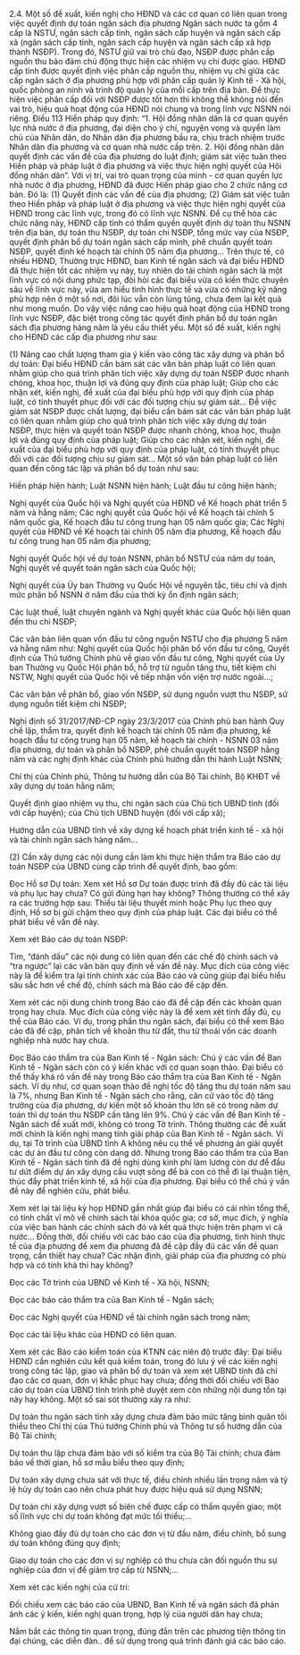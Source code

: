2.4. Một số đề xuất, kiến nghị cho HĐND và các cơ quan có liên quan trong việc quyết định dự toán ngân sách địa phương
Ngân sách nước ta gồm 4 cấp là NSTƯ, ngân sách cấp tỉnh, ngân sách cấp huyện và ngân sách cấp xã (ngân sách cấp tỉnh, ngân sách cấp huyện và ngân sách cấp xã hợp thành NSĐP). Trong đó, NSTƯ giữ vai trò chủ đạo, NSĐP được phân cấp nguồn thu bảo đảm chủ động thực hiện các nhiệm vụ chi được giao. HĐND cấp tỉnh được quyết định việc phân cấp nguồn thu, nhiệm vụ chi giữa các cấp ngân sách ở địa phương phù hợp với phân cấp quản lý Kinh tế - Xã hội, quốc phòng an ninh và trình độ quản lý của mỗi cấp trên địa bàn.
Để thực hiện việc phân cấp đối với NSĐP được tốt hơn thì không thể không nói đến vai trò, hiệu quả hoạt động của HĐND nói chung và trong lĩnh vực NSNN nói riêng.
Điều 113 Hiến pháp quy định:
“1. Hội đồng nhân dân là cơ quan quyền lực nhà nước ở địa phương, đại diện cho ý chí, nguyện vọng và quyền làm chủ của Nhân dân, do Nhân dân địa phương bầu ra, chịu trách nhiệm trước Nhân dân địa phương và cơ quan nhà nước cấp trên.
2. Hội đồng nhân dân quyết định các vấn đề của địa phương do luật định; giám sát việc tuân theo Hiến pháp và pháp luật ở địa phương và việc thực hiện nghị quyết của Hội đồng nhân dân”.
Với vị trí, vai trò quan trọng của mình - cơ quan quyền lực nhà nước ở địa phương, HĐND đã được Hiến pháp giao cho 2 chức năng cơ bản. Đó là:
(1) Quyết định các vấn đề của địa phương;
(2) Giám sát việc tuân theo Hiến pháp và pháp luật ở địa phương và việc thực hiện nghị quyết của HĐND trong các lĩnh vực, trong đó có lĩnh vực NSNN.
Để cụ thể hóa các chức năng này, HĐND cấp tỉnh có thẩm quyền quyết định dự toán thu NSNN trên địa bàn, dự toán thu NSĐP, dự toán chi NSĐP, tổng mức vay của NSĐP, quyết định phân bổ dự toán ngân sách cấp mình, phê chuẩn quyết toán NSĐP, quyết định kế hoạch tài chính 05 năm địa phương...
Trên thực tế, có nhiều HĐND, Thường trực HĐND, ban Kinh tế ngân sách và đại biểu HĐND đã thực hiện tốt các nhiệm vụ này, tuy nhiên do tài chính ngân sách là một lĩnh vực có nội dung phức tạp, đòi hỏi các đại biểu vừa có kiến thức chuyên sâu về lĩnh vực này, vừa am hiểu tình hình thực tế và vừa có những kỹ năng phù hợp nên ở một số nơi, đôi lúc vẫn còn lúng túng, chưa đem lại kết quả như mong muốn. Do vậy việc nâng cao hiệu quả hoạt động của HĐND trong lĩnh vực NSĐP, đặc biệt trong công tác quyết định phân bổ dự toán ngân sách địa phương hàng năm là yêu cầu thiết yếu. Một số đề xuất, kiến nghị cho HĐND các cấp địa phương như sau:

(1) Nâng cao chất lượng tham gia ý kiến vào công tác xây dựng và phân bổ dự toán:
Đại biểu HĐND cần bám sát các văn bản pháp luật có liên quan nhằm giúp cho quá trình phân tích việc xây dựng dự toán NSĐP được nhanh chóng, khoa học, thuận lợi và đúng quy định của pháp luật; Giúp cho các nhận xét, kiến nghị, đề xuất của đại biểu phù hợp với quy định của pháp luật, có tính thuyết phục đối với các đối tượng chịu sự giám sát...
Để việc giám sát NSĐP được chất lượng, đại biểu cần bám sát các văn bản pháp luật có liên quan nhằm giúp cho quá trình phân tích việc xây dựng dự toán NSĐP, thực hiện và quyết toán NSĐP được nhanh chóng, khoa học, thuận lợi và đúng quy định của pháp luật; Giúp cho các nhận xét, kiến nghị, đề xuất của đại biểu phù hợp với quy định của pháp luật, có tính thuyết phục đối với các đối tượng chịu sự giám sát...
Một số văn bản pháp luật có liên quan đến công tác lập và phân bổ dự toán như sau:

Hiến pháp hiện hành; Luật NSNN hiện hành; Luật đầu tư công hiện hành;

Nghị quyết của Quốc hội và Nghị quyết của HĐND về Kế hoạch phát triển 5 năm và hằng năm; Các nghị quyết của Quốc hội về Kế hoạch tài chính 5 năm quốc gia, Kế hoạch đầu tư công trung hạn 05 năm quốc gia; Các Nghị quyết của HĐND về Kế hoạch tài chính 05 năm địa phương, Kế hoạch đầu tư công trung hạn 05 năm địa phương;

Nghị quyết Quốc hội về dự toán NSNN, phân bổ NSTƯ của năm dự toán, Nghị quyết về quyết toán ngân sách của Quốc hội;

Nghị quyết của Ủy ban Thường vụ Quốc Hội về nguyên tắc, tiêu chí và định mức phân bổ NSNN ở năm đầu của thời kỳ ổn định ngân sách;

Các luật thuế, luật chuyên ngành và Nghị quyết khác của Quốc hội liên quan đến thu chi NSĐP;

Các văn bản liên quan vốn đầu tư công nguồn NSTƯ cho địa phương 5 năm và hằng năm như: Nghị quyết của Quốc hội phân bổ vốn đầu tư công, Quyết định của Thủ tướng Chính phủ về giao vốn đầu tư công, Nghị quyết của Ủy ban Thường vụ Quốc Hội phân bổ, hỗ trợ từ nguồn tăng thu, tiết kiệm chi NSTW, Nghị quyết của Quốc hội về tiếp nhận vốn viện trợ nước ngoài...;

Các văn bản về phân bổ, giao vốn NSĐP, sử dụng nguồn vượt thu NSĐP, sử dụng nguồn tiết kiệm chi NSĐP;

Nghị định số 31/2017/NĐ-CP ngày 23/3/2017 của Chính phủ ban hành Quy chế lập, thẩm tra, quyết định kế hoạch tài chính 05 năm địa phương, kế hoạch đầu tư công trung hạn 05 năm, kế hoạch tài chính - NSNN 03 năm địa phương, dự toán và phân bổ NSĐP, phê chuẩn quyết toán NSĐP hằng năm và các nghị định khác của Chính phủ hướng dẫn thi hành Luật NSNN;

Chỉ thị của Chính phủ, Thông tư hướng dẫn của Bộ Tài chính, Bộ KHĐT về xây dựng dự toán hằng năm;

Quyết định giao nhiệm vụ thu, chi ngân sách của Chủ tịch UBND tỉnh (đối với cấp huyện); của Chủ tịch UBND huyện (đối với cấp xã);

Hướng dẫn của UBND tỉnh về xây dựng kế hoạch phát triển kinh tế - xã hội và tài chính ngân sách hàng năm...

(2) Cần xây dựng các nội dung cần làm khi thực hiện thẩm tra Báo cáo dự toán NSĐP của UBND cùng cấp trình để quyết định, bao gồm:

Đọc Hồ sơ Dự toán: Xem xét Hồ sơ Dự toán được trình đã đầy đủ các tài liệu và phụ lục hay chưa? Có gửi đúng hạn hay không? Thông thường có thể xảy ra các trường hợp sau: Thiếu tài liệu thuyết minh hoặc Phụ lục theo quy định, Hồ sơ bị gửi chậm theo quy định của pháp luật. Các đại biểu có thể phát biểu về vấn đề này.

Xem xét Báo cáo dự toán NSĐP:

Tìm, “đánh dấu” các nội dung có liên quan đến các chế độ chính sách và “tra ngược” lại các văn bản quy định về vấn đề này. Mục đích của công việc này là để kiểm tra lại tính chính xác của Báo cáo và cũng giúp đại biểu hiểu sâu sắc hơn về chế độ, chính sách mà Báo cáo đề cập đến.

Xem xét các nội dung chính trong Báo cáo đã đề cập đến các khoản quan trọng hay chưa. Mục đích của công việc này là để xem xét tính đầy đủ, cụ thể của Báo cáo. Ví dụ, trong phần thu ngân sách, đại biểu có thể xem Báo cáo đã đề cập, phân tích về khoản thu từ đất, thu từ thoái vốn các doanh nghiệp nhà nước hay chưa.

Đọc Báo cáo thẩm tra của Ban Kinh tế - Ngân sách:
Chú ý các vấn đề Ban Kinh tế - Ngân sách còn có ý kiến khác với cơ quan soạn thảo. Đại biểu có thể thấy khá rõ vấn đề này trong Báo cáo thẩm tra của Ban Kinh tế - Ngân sách. Ví dụ như, cơ quan soạn thảo đề nghị tốc độ tăng thu dự toán năm sau là 7%, nhưng Ban Kinh tế - Ngân sách cho rằng, căn cứ vào tốc độ tăng trưởng của địa phương, dự kiến một số khoản thu lớn sẽ có trong năm dự toán thì dự toán thu NSĐP cần tăng lên 9%.
Chú ý các vấn đề Ban Kinh tế - Ngân sách đề xuất mới, không có trong Tờ trình. Thông thường các đề xuất mới chính là kiến nghị mang tính giải pháp của Ban Kinh tế - Ngân sách. Ví dụ, tại Tờ trình của UBND tỉnh A không nêu cụ thể về phương án giải quyết các dự án đầu tư công còn dang dở. Nhưng trong Báo cáo thẩm tra của Ban Kinh tế - Ngân sách tỉnh đã đề nghị dùng kinh phí làm lương còn dư để đầu tư dứt điểm dự án xây dựng cầu vượt sông để bà con có thể đi lại thuận tiện, thúc đẩy phát triển kinh tế, xã hội của địa phương. Đại biểu có thể chú ý vấn đề này để nghiên cứu, phát biểu.

Xem xét lại tài liệu kỳ họp HĐND gần nhất giúp đại biểu có cái nhìn tổng thể, có tính chất vĩ mô về chính sách tài khóa quốc gia; cơ sở, mục đích, ý nghĩa của việc ban hành các chính sách đó và kết quả thực hiện trên phạm vi cả nước... Đồng thời, đối chiếu với các báo cáo của địa phương, tình hình thực tế của địa phương để xem địa phương đã đề cập đầy đủ các vấn đề quan trọng, cần thiết hay chưa? Các nhận định, giải pháp của địa phương có phù hợp và có tính khả thi hay không?

Đọc các Tờ trình của UBND về Kinh tế - Xã hội, NSNN;

Đọc các báo cáo thẩm tra của Ban Kinh tế - Ngân sách;

Đọc các Nghị quyết của HĐND về tài chính ngân sách trong năm;

Đọc các tài liệu khác của HĐND có liên quan.

Xem xét các Báo cáo kiểm toán của KTNN các niên độ trước đây: Đại biểu HĐND cần nghiên cứu kết quả kiểm toán, trong đó lưu ý về các kiến nghị trong công tác lập, giao và phân bổ dự toán và xem xét UBND tỉnh đã chỉ đạo các cơ quan, đơn vị khắc phục hay chưa; đồng thời đối chiếu với Báo cáo dự toán của UBND tỉnh trình phê duyệt xem còn những nội dung tồn tại này hay không. Một số sai sót thường xảy ra như:

Dự toán thu ngân sách tỉnh xây dựng chưa đảm bảo mức tăng bình quân tối thiểu theo Chỉ thị của Thủ tướng Chính phủ và Thông tư số hướng dẫn của Bộ Tài chính;

Dự toán thu lập chưa đảm bảo với số kiểm tra của Bộ Tài chính; chưa đảm bảo về thời gian, hồ sơ mẫu biểu theo quy định;

Dự toán xây dựng chưa sát với thực tế, điều chỉnh nhiều lần trong năm và tỷ lệ hủy dự toán cao nên chưa phát huy được hiệu quả sử dụng NSNN;

Dự toán chi xây dựng vượt số biên chế được cấp có thẩm quyền giao; một số lĩnh vực chi dự toán không đạt mức tối thiểu;...

Không giao đầy đủ dự toán cho các đơn vị từ đầu năm, điều chỉnh, bổ sung dự toán không đúng quy định;

Giao dự toán cho các đơn vị sự nghiệp có thu chưa cân đối nguồn thu sự nghiệp của đơn vị để giảm trợ cấp từ NSNN;...

Xem xét các kiến nghị của cử tri:

Đối chiếu xem các báo cáo của UBND, Ban Kinh tế và ngân sách đã phản ánh các ý kiến, kiến nghị quan trọng, hợp lý của người dân hay chưa;

Nắm bắt các thông tin quan trọng, đúng đắn trên các phương tiện thông tin đại chúng, các diễn đàn.. để sử dụng trong quá trình đánh giá các báo cáo.
